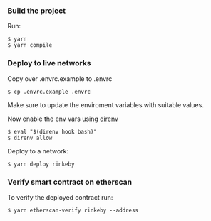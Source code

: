 ### Build the project

Run:

```
$ yarn
$ yarn compile
```

### Deploy to live networks

Copy over .envrc.example to .envrc

```
$ cp .envrc.example .envrc
```

Make sure to update the enviroment variables with suitable values.

Now enable the env vars using [direnv](https://direnv.net/docs/installation.html)

```
$ eval "$(direnv hook bash)"
$ direnv allow
```

Deploy to a network:

```
$ yarn deploy rinkeby
```

### Verify smart contract on etherscan

To verify the deployed contract run:

```
$ yarn etherscan-verify rinkeby --address
```

